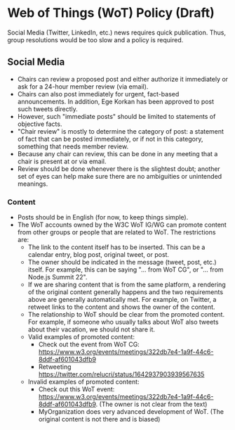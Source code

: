 # Web of Things (WoT) Policy (Draft)
Social Media (Twitter, LinkedIn, etc.) news requires quick publication. Thus, group resolutions would be too slow and a policy is required.

## Social Media
- Chairs can review a proposed post and either authorize it immediately or ask for a 24-hour member review (via email).
- Chairs can also post immediately for urgent, fact-based announcements. In addition, Ege Korkan has been approved to post such tweets directly.
- However, such "immediate posts" should be limited to statements of objective facts.
- "Chair review" is mostly to determine the category of post: a statement of fact that can be posted immediately, or if not in this category, something that needs member review.
- Because any chair can review, this can be done in any meeting that a chair is present at or via email.
- Review should be done whenever there is the slightest doubt; another set of eyes can help make sure there are no ambiguities or unintended meanings.

### Content
- Posts should be in English (for now, to keep things simple).
- The WoT accounts owned by the W3C WoT IG/WG can promote content from other groups or people that are related to WoT. The restrictions are:
  - The link to the content itself has to be inserted. This can be a calendar entry, blog post, original tweet, or post.
  - The owner should be indicated in the message (tweet, post, etc.) itself. For example, this can be saying "... from WoT CG", or "... from Node.js Summit 22".
  - If we are sharing content that is from the same platform, a rendering of the original content generally happens and the two requirements above are generally automatically met. For example, on Twitter, a retweet links to the content and shows the owner of the content.
  - The relationship to WoT should be clear from the promoted content. For example, if someone who usually talks about WoT also tweets about their vacation, we should not share it.
  - Valid examples of promoted content:
    - Check out the event from WoT CG: https://www.w3.org/events/meetings/322db7e4-1a9f-44c6-8ddf-af601043dfb9
    - Retweeting https://twitter.com/relucri/status/1642937903939567635
  - Invalid examples of promoted content:
    - Check out this WoT event: https://www.w3.org/events/meetings/322db7e4-1a9f-44c6-8ddf-af601043dfb9. (The owner is not clear from the text)
    - MyOrganization does very advanced development of WoT. (The original content is not there and is biased)
